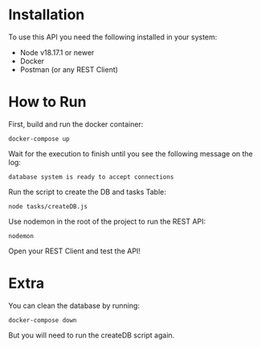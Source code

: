# Installation

To use this API you need the following installed in your system:

* Node v18.17.1 or newer
* Docker
* Postman (or any REST Client)

# How to Run

First, build and run the docker container:

```
docker-compose up
```

Wait for the execution to finish until you see the following message on the log:

```
database system is ready to accept connections
```

Run the script to create the DB and tasks Table:

```
node tasks/createDB.js
```

Use nodemon in the root of the project to run the REST API:

```
nodemon
```

Open your REST Client and test the API!

# Extra

You can clean the database by running:

```
docker-compose down
```

But you will need to run the createDB script again.